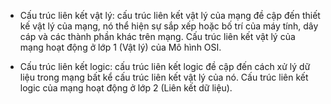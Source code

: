 - Cấu trúc liên kết vật lý: cấu trúc liên kết vật lý của mạng đề cập đến thiết kế vật lý của mạng, nó thể hiện sự sắp xếp hoặc bố trí của máy tính, dây cáp và các thành phần khác trên mạng. Cấu trúc liên kết vật lý của mạng hoạt động ở lớp 1 (Vật lý) của Mô hình OSI.

- Cấu trúc liên kết logic: cấu trúc liên kết logic đề cập đến cách xử lý dữ liệu trong mạng bất kể cấu trúc liên kết vật lý của nó. Cấu trúc liên kết logic của mạng hoạt động ở lớp 2 (Liên kết dữ liệu).